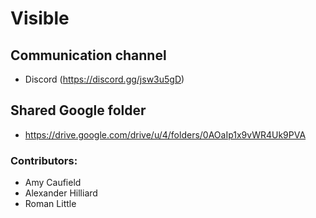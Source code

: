 # Visible

## Communication channel
- Discord (https://discord.gg/jsw3u5gD)

## Shared Google folder
- https://drive.google.com/drive/u/4/folders/0AOaIp1x9vWR4Uk9PVA

### Contributors:
- Amy Caufield
- Alexander Hilliard
- Roman Little
